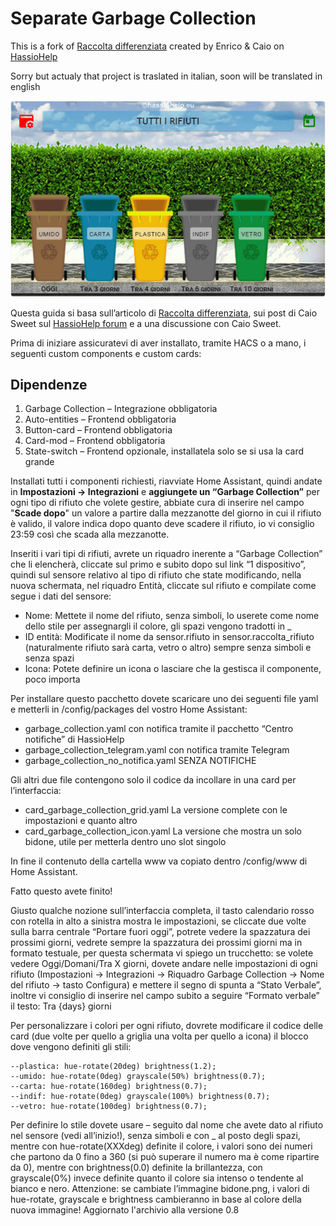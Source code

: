 # Separate Garbage Collection
This is a fork of [Raccolta differenziata](https://hassiohelp.eu/2019/03/17/raccolta-differenziata/) created by Enrico & Caio on [HassioHelp](https://hassiohelp.eu)

Sorry but actualy that project is traslated in italian, soon will be translated in english

![Separate Garbage Collection - Full view](/example.png)

Questa guida si basa sull’articolo di [Raccolta differenziata](https://hassiohelp.eu/2019/03/17/raccolta-differenziata/), sui post di Caio Sweet sul [HassioHelp forum](https://forum.hassiohelp.eu/d/223-raccolta-differenziata-bisettimanale/132) e a una discussione con Caio Sweet.

Prima di iniziare assicuratevi di aver installato, tramite HACS o a mano, i seguenti custom components e custom cards:

## Dipendenze
1. Garbage Collection – Integrazione obbligatoria
2. Auto-entities – Frontend obbligatoria
3. Button-card – Frontend obbligatoria
4. Card-mod – Frontend obbligatoria
5. State-switch – Frontend opzionale, installatela solo se si usa la card grande

Installati tutti i componenti richiesti, riavviate Home Assistant, quindi andate in **Impostazioni -> Integrazioni** e **aggiungete un “Garbage Collection”** per ogni tipo di rifiuto che volete gestire, abbiate cura di inserire nel campo "**Scade dopo**" un valore a partire dalla mezzanotte del giorno in cui il rifiuto è valido, il valore indica dopo quanto deve scadere il rifiuto, io vi consiglio 23:59 così che scada alla mezzanotte.

Inseriti i vari tipi di rifiuti, avrete un riquadro inerente a “Garbage Collection” che li elencherà, cliccate sul primo e subito dopo sul link “1 dispositivo”, quindi sul sensore relativo al tipo di rifiuto che state modificando, nella nuova schermata, nel riquadro Entità, cliccate sul rifiuto e compilate come segue i dati del sensore:

- Nome: Mettete il nome del rifiuto, senza simboli, lo userete come nome dello stile per assegnargli il colore, gli spazi vengono tradotti in _
- ID entità: Modificate il nome da sensor.rifiuto in sensor.raccolta_rifiuto (naturalmente rifiuto sarà carta, vetro o altro) sempre senza simboli e senza spazi
- Icona: Potete definire un icona o lasciare che la gestisca il componente, poco importa

Per installare questo pacchetto dovete scaricare uno dei seguenti file yaml e metterli in /config/packages del vostro Home Assistant:

- garbage_collection.yaml con notifica tramite il pacchetto “Centro notifiche” di HassioHelp
- garbage_collection_telegram.yaml con notifica tramite Telegram
- garbage_collection_no_notifica.yaml SENZA NOTIFICHE

Gli altri due file contengono solo il codice da incollare in una card per l’interfaccia:
- card_garbage_collection_grid.yaml La versione complete con le impostazioni e quanto altro
- card_garbage_collection_icon.yaml La versione che mostra un solo bidone, utile per metterla dentro uno slot singolo

In fine il contenuto della cartella www va copiato dentro /config/www di Home Assistant.

Fatto questo avete finito!

Giusto qualche nozione sull’interfaccia completa, il tasto calendario rosso con rotella in alto a sinistra mostra le impostazioni, se cliccate due volte sulla barra centrale “Portare fuori oggi”, potrete vedere la spazzatura dei prossimi giorni, vedrete sempre la spazzatura dei prossimi giorni ma in formato testuale, per questa schermata vi spiego un trucchetto: se volete vedere Oggi/Domani/Tra X giorni, dovete andare nelle impostazioni di ogni rifiuto (Impostazioni -> Integrazioni -> Riquadro Garbage Collection -> Nome del rifiuto -> tasto Configura) e mettere il segno di spunta a “Stato Verbale”, inoltre vi consiglio di inserire nel campo subito a seguire “Formato verbale” il testo: Tra {days} giorni

Per personalizzare i colori per ogni rifiuto, dovrete modificare il codice delle card (due volte per quello a griglia una volta per quello a icona) il blocco dove vengono definiti gli stili:
```
--plastica: hue-rotate(20deg) brightness(1.2);
--umido: hue-rotate(0deg) grayscale(50%) brightness(0.7);
--carta: hue-rotate(160deg) brightness(0.7);
--indif: hue-rotate(0deg) grayscale(100%) brightness(0.7);
--vetro: hue-rotate(100deg) brightness(0.7);
```
Per definire lo stile dovete usare – seguito dal nome che avete dato al rifiuto nel sensore (vedi all’inizio!), senza simboli e con _ al posto degli spazi, mentre con hue-rotate(XXXdeg) definite il colore, i valori sono dei numeri che partono da 0 fino a 360 (si può superare il numero ma è come ripartire da 0), mentre con brightness(0.0) definite la brillantezza, con grayscale(0%) invece definite quanto il colore sia intenso o tendente al bianco e nero.
Attenzione: se cambiate l’immagine bidone.png, i valori di hue-rotate, grayscale e brightness cambieranno in base al colore della nuova immagine!
Aggiornato l'archivio alla versione 0.8

